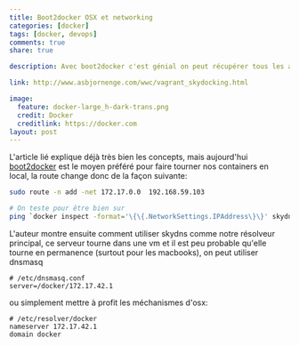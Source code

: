 ```yaml
---
title: Boot2docker OSX et networking
categories: [docker]
tags: [docker, devops]
comments: true
share: true

description: Avec boot2docker c'est génial on peut récupérer tous les avantages de docker sur osx. Tous ? On va voir.

link: http://www.asbjornenge.com/wwc/vagrant_skydocking.html

image:
  feature: docker-large_h-dark-trans.png
  credit: Docker
  creditlink: https://docker.com
layout: post
---
```


L'article lié explique déjà très bien les concepts, mais aujourd'hui [boot2docker](http://boot2docker.io/) est le moyen préféré pour faire tourner nos containers en local, la route change donc de la façon suivante:

``` sh
sudo route -n add -net 172.17.0.0  192.168.59.103

# On teste pour être bien sur
ping `docker inspect -format='\{\{.NetworkSettings.IPAddress\}\}' skydns`
```

L'auteur montre ensuite comment utiliser skydns comme notre résolveur principal, ce serveur tourne dans une vm et il est peu probable qu'elle tourne en permanence (surtout pour les macbooks), on peut utiliser dnsmasq

```
# /etc/dnsmasq.conf
server=/docker/172.17.42.1
```

ou simplement mettre à profit les méchanismes d'osx:

```
# /etc/resolver/docker
nameserver 172.17.42.1
domain docker
```
